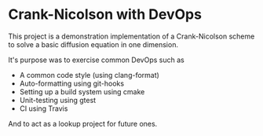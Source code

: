 # Crank-Nicolson with DevOps

This project is a demonstration implementation of a Crank-Nicolson scheme to solve a basic diffusion equation in one dimension.

It's purpose was to exercise common DevOps such as
* A common code style (using clang-format)
* Auto-formatting using git-hooks
* Setting up a build system using cmake
* Unit-testing using gtest
* CI using Travis

And to act as a lookup project for future ones. 

